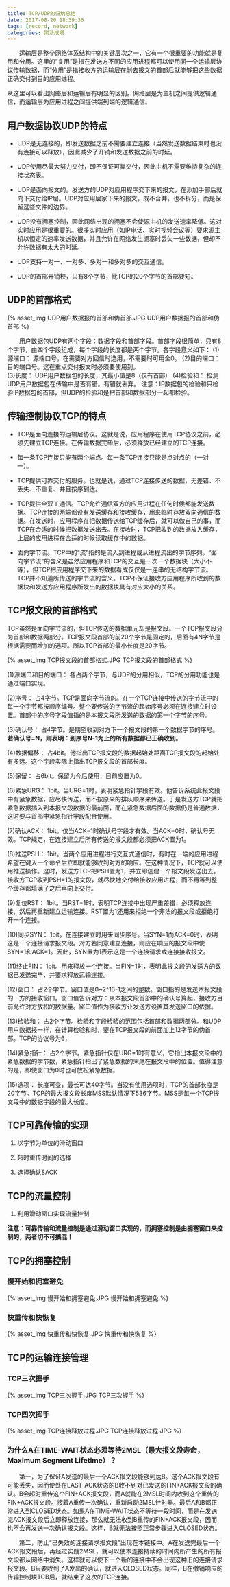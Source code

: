 ```yaml
---
title: TCP/UDP的归纳总结
date: 2017-08-20 18:39:36
tags: [record, network]
categories: 聚沙成塔
---
```


<!--TOC-->

&emsp;&emsp;运输层是整个网络体系结构中的关键层次之一，它有一个很重要的功能就是复用和分用。这里的“复用”是指在发送方不同的应用进程都可以使用同一个运输层协议传输数据，而“分用”是指接收方的运输层在剥去报文的首部后就能够把这些数据正确交付到目的应用进程。
<!--more-->

从这里可以看出网络层和运输层有明显的区别。网络层是为主机之间提供逻辑通信，而运输层为应用进程之间提供端到端的逻辑通信。

## 用户数据协议UDP的特点

- UDP是无连接的，即发送数据之前不需要建立连接（当然发送数据结束时也没有连接可以释放），因此减少了开销和发送数据之前的时延。

- UDP使用尽最大努力交付，即不保证可靠交付，因此主机不需要维持复杂的连接状态表。

- UDP是面向报文的。发送方的UDP对应用程序交下来的报文，在添加手部后就向下交付给IP层。UDP对应用层家下来的报文，既不合并，也不拆分，而是保留这些文件的边界。

- UDP没有拥塞控制，因此网络出现的拥塞不会使源主机的发送速率降低。这对实时应用是很重要的。很多实时应用（如IP电话、实时视频会议等）要求源主机以恒定的速率发送数据，并且允许在网络发生拥塞时丢失一些数据，但却不允许数据有太大的时延。

- UDP支持一对一、一对多、多对一和多对多的交互通信。

- UDP的首部开销校，只有8个字节，比TCP的20个字节的首部要短。

## UDP的首部格式

{% asset_img UDP用户数据报的首部和伪首部.JPG UDP用户数据报的首部和伪首部 %}

&emsp;&emsp;用户数据包UDP有两个字段：数据字段和首部字段。首部字段很简单，只有8个字节，由四个字段组成，每个字段的长度都是两个字节。各字段意义如下：
(1)源端口：	源端口号，在需要对方回信时选用，不需要时可用全0。
(2)目的端口：	目的端口号。这在重点交付报文时必须要使用到。	
(3)长度：	UDP用户数据包的长度，其最小值是8（仅有首部）
(4)检验和：	检测UDP用户数据包在传输中是否有错。有错就丢弃。
注意：IP数据包的检验和只检验IP数据包的首部，但UDP的检验和是把首部和数据部分一起都检验。

## 传输控制协议TCP的特点

- TCP是面向连接的运输层协议。这就是说，应用程序在使用TCP协议之前，必须先建立TCP连接。在传输数据完毕后，必须释放已经建立的TCP连接。

- 每一条TCP连接只能有两个端点。每一条TCP连接只能是点对点的（一对一）。

- TCP提供可靠交付的服务。也就是说，通过TCP连接传送的数据，无差错、不丢失、不重复、并且按序到达。

- TCP提供全双工通信。TCP允许通信双方的应用进程在任何时候都能发送数据。TCP连接的两端都设有发送缓存和接收缓存，用来临时存放双向通信的数据。在发送时，应用程序在把数据传送给TCP缓存后，就可以做自己的事，而TCP在合适的时候把数据发送出去。在接收时，TCP把收到的数据放入缓存，上层的应用进程在合适的时候读取缓存中的数据。

- 面向字节流。TCP中的“流”指的是流入到进程或从进程流出的字节序列。“面向字节流”的含义是虽然应用程序和TCP的交互是一次一个数据块（大小不等），但TCP把应用程序交下来的数据看成仅仅是一连串的无结构字节流。TCP并不知道所传送的字节流的含义。TCP不保证接收方应用程序所收到的数据块和发送方应用程序所发出的数据块具有对应大小的关系。

## TCP报文段的首部格式

TCP虽然是面向字节流的，但TCP传送的数据单元却是报文段。一个TCP报文段分为首部和数据两部分。TCP报文段首部的前20个字节是固定的，后面有4N字节是根据需要而增加的选项。所以TCP首部的最小长度是20字节。

{% asset_img TCP报文段的首部格式.JPG TCP报文段的首部格式 %}

(1)源端口和目的端口：	各占两个字节，与UDP的分用相似，TCP的分用功能也是通过端口实现。

(2)序号：	占4字节。TCP是面向字节流的。在一个TCP连接中传送的字节流中的每一个字节都按顺序编号。整个要传送的字节流的起始序号必须在连接建立时设置。首部中的序号字段值指的是本报文段所发送的数据的第一个字节的序号。

(3)确认号：	占4字节。是期望收到对方下一个报文段的第一个数据字节的序号。
**若确认号=N，则表明：到序号N-1为止的所有数据都已正确收到。**

(4)数据偏移：	占4bit。他指出TCP报文段的数据起始处距离TCP报文段的起始处有多远。这个字段实际上指出TCP报文段的首部长度。

(5)保留：	占6bit。保留为今后使用，目前应置为0。

(6)紧急URG：	1bit。当URG=1时，表明紧急指针字段有效。他告诉系统此报文段中有紧急数据，应尽快传送，而不按原来的排队顺序来传送。于是发送方TCP就把紧急数据插入到本报文段数据的最前面，而在紧急数据后面的数据仍是普通数据，这时要与首部中紧急指针字段配合使用。

(7)确认ACK：	1bit。仅当ACK=1时确认号字段才有效。当ACK=0时，确认号无效。TCP规定，在连接建立后所有传送的报文段都必须把ACK置为1。

(8)推送PSH：	1bit。当两个应用进程进行交互式通信时，有时在一端的应用进程希望在键入一个命令后立即就能够收到对方的响应。在这种情况下，TCP就可以使用推送操作。这时，发送方TCP把PSH置为1，并立即创建一个报文段发送出去。接收方TCP收到PSH=1的报文段，就尽快地交付给接收应用进程，而不再等到整个缓存都填满了之后再向上交付。

(9)复位RST：	1bit。当RST=1时，表明TCP连接中出现严重差错，必须释放连接，然后再重新建立运输连接。RST置为1还用来拒绝一个非法的报文段或拒绝打开一个连接。

(10)同步SYN：	1bit。在连接建立时用来同步序号。当SYN=1而ACK=0时，表明这是一个连接请求报文段。对方若同意建立连接，则应在响应的报文段中使SYN=1和ACK=1。因此，SYN置为1表示这是一个连接请求或连接接收报文。

(11)终止FIN：	1bit。用来释放一个连接。当FIN=1时，表明此报文段的发送方的数据已发送完毕，并要求释放运输连接。

(12)窗口：	占2个字节。窗口值是0~2^16-1之间的整数。窗口指的是发送本报文段的一方的接收窗口。窗口值告诉对方：从本报文段首部中的确认号算起，接收方目前允许对方放松的数据量。窗口值作为接收方让发送方设置其发送窗口的依据。

(13)检验和：	占2个字节。检验和字段检验的范围包括首部和数据两部分。和UDP用户数据报一样，在计算检验和时，要在TCP报文段的前面加上12字节的伪首部。TCP的协议号为6，

(14)紧急指针：	占2个字节。紧急指针仅在URG=1时有意义，它指出本报文段中的紧急数据的字节数，紧急指针指出了紧急数据的末尾在报文段中的位置。值得注意的是，即使窗口为0时也可放松紧急数据。

(15)选项：	长度可变，最长可达40字节。当没有使用选项时，TCP的首部长度是20字节。TCP的最大报文段长度MSS默认情况下536字节。MSS是每一个TCP报文段中的数据字段的最大长度。

## TCP可靠传输的实现

1. 以字节为单位的滑动窗口

2. 超时重传时间的选择

3. 选择确认SACK

## TCP的流量控制

1. 利用滑动窗口实现流量控制

**注意：可靠传输和流量控制是通过滑动窗口实现的，而拥塞控制是由拥塞窗口来控制的，两者切不可搞混！**

## TCP的拥塞控制

### 慢开始和拥塞避免
{% asset_img 慢开始和拥塞避免.JPG 慢开始和拥塞避免 %}

### 快重传和快恢复
{% asset_img 快重传和快恢复.JPG 快重传和快恢复 %}

## TCP的运输连接管理

### TCP三次握手
{% asset_img TCP三次握手.JPG TCP三次握手 %}

### TCP四次挥手
{% asset_img TCP连接释放过程.JPG TCP连接释放过程.JPG %}

### 为什么A在TIME-WAIT状态必须等待2MSL（最大报文段寿命，Maximum Segment Lifetime）？

&emsp;&emsp;第一，为了保证A发送的最后一个ACK报文段能够到达B。这个ACK报文段有可能丢失，因而使处在LAST-ACK状态的B收不到对已发送的FIN+ACK报文段的确认。B会超时重传这个FIN+ACK报文段，而A就能在2MSL时间内收到这个重传的FIN+ACK报文段。接着A重传一次确认，重新启动2MSL计时器。最后A和B都正常进入到CLOSED状态。如果A在TIME-WAIT状态不等待一段时间，而是在发送完ACK报文段后立即释放连接，那么就无法收到B重传的FIN+ACK报文段，因而也不会再发送一次确认报文段。这样，B就无法按照正常步骤进入CLOSED状态。

&emsp;&emsp;第二，防止“已失效的连接请求报文段”出现在本链接中。A在发送完最后一个ACK报文段后，再经过实践2MSL，就可以使本连接持续的时间内所产生的所有报文段都从网络中消失。这样就可以使下一个新的连接中不会出现这种旧的连接请求报文段。B只要收到了A发出的确认，就进入CLOSED状态。同样，B在撤销响应的传输控制块TCB后，就结束了这次的TCP连接。